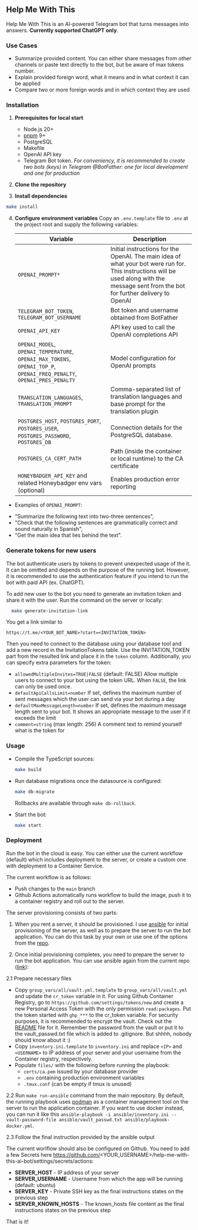## Help Me With This

Help Me With This is an AI-powered Telegram bot that turns messages into answers. **Currently supported ChatGPT only**.

### Use Cases

- Summarize provided content. You can either share messages from other channels or paste text directly to the bot, but be aware of max tokens number.
- Explain provided foreign word, what it means and in what context it can be applied
- Compare two or more foreign words and in which context they are used

### Installation

1. **Prerequisites for local start**
   - Node.js 20+
   - [pnpm](https://pnpm.io/) 9+
   - PostgreSQL
   - Makefile
   - OpenAI API key
   - Telegram Bot token. <i>For conveniency, it is recommended to create two bots (keys) in Telegram @BotFather: one for local development and one for production</i>

2. **Clone the repository**

3. **Install dependencies**
  ```bash
  make install
  ```

4. **Configure environment variables**
   Copy an `.env.template` file to `.env` at the project root and supply the following variables:
   
   | Variable | Description |
   | --- | --- |
   | `OPENAI_PROMPT*` | Initial instructions for the OpenAI. The main idea of what your bot were run for. This instructions will be used along with the message sent from the bot for further delivery to OpenAI |
   | `TELEGRAM_BOT_TOKEN`, `TELEGRAM_BOT_USERNAME` | Bot token and username obtained from BotFather |
   | `OPENAI_API_KEY` | API key used to call the OpenAI completions API |
   | `OPENAI_MODEL`, `OPENAI_TEMPERATURE`, `OPENAI_MAX_TOKENS`, `OPENAI_TOP_P`, `OPENAI_FREQ_PENALTY`, `OPENAI_PRES_PENALTY` | Model configuration for OpenAI prompts |
   | `TRANSLATION_LANGUAGES`, `TRANSLATION_PROMPT` | Comma-separated list of translation languages and base prompt for the translation plugin |
   | `POSTGRES_HOST`, `POSTGRES_PORT`, `POSTGRES_USER`, `POSTGRES_PASSWORD`, `POSTGRES_DB` | Connection details for the PostgreSQL database. |
   | `POSTGRES_CA_CERT_PATH` | Path (inside the container or local runtime) to the CA certificate |
   | `HONEYBADGER_API_KEY` and related Honeybadger env vars (optional) | Enables production error reporting |

* Examples of `OPENAI_PROMPT`:
- "Summarize the following text into two-three sentences",
- "Check that the following sentences are grammatically correct and sound naturally in Spanish",
- "Get the main idea that lies behind the text".

### Generate tokens for new users

The bot authenticate users by tokens to prevent unexpected usage of the it. It can be omitted and depends on the purpose of the running bot. However, it is recommended to use the authentication feature if you intend to run the bot with paid API (ex. ChatGPT).

To add new user to the bot you need to generate an invitation token and share it with the user. Run the command on the server or locally:
```bash
  make generate-invitation-link
```

You get a link similar to
```
https://t.me/<YOUR_BOT_NAME>?start=<INVITATION_TOKEN>
```

Then you need to connect to the database using your database tool and add a new record in the InvitationTokens table. Use the INVITATION_TOKEN part from the resulted link and place it in the `token` column. Additionally, you can specify extra parameters for the token:
- `allowedMultipleInvites=TRUE|FALSE` (default: FALSE)
  Allow multiple users to connect to your bot using the token URL. When `FALSE`, the link can only be used once.
- `defaultApiCallsLimit=number` 
  If set, defines the maximum number of sent messages which the user can send via your bot during a day
- `defaultMaxMessageLength=number`
  If set, defines the maximum message length sent to your bot. It shows an appropriate message to the user if it exceeds the limit 
- `comment=string` (max length: 256)
  A comment text to remind yourself what is the token for

### Usage

- Compile the TypeScript sources:
  ```bash
  make build
  ```

- Run database migrations once the datasource is configured:
  ```bash
  make db-migrate
  ```
  Rollbacks are available through `make db-rollback`.

- Start the bot:
  ```bash
  make start
  ```

### Deployment

Run the bot in the cloud is easy. You can either use the current workflow (default) which includes deployment to the server, or create a custom one with deployment to a Container Service.

The current workflow is as follows:
- Push changes to the `main` branch
- Github Actions automatically runs workflow to build the image, push it to a container registry and roll out to the server.

The server provisioning consists of two parts:

1. When you rent a server, it should be provisioned. I use [ansible](https://docs.ansible.com/) for initial provisioning of the server, as well as to prepare the server to run the bot application. You can do this task by your own or use one of the options from the [repo](https://github.com/nlevchuk/server-configs/tree/main/initial-server-setup).

2. Once initial provisioning completes, you need to prepare the server to run the bot application. You can use ansible again from the current repo ([link](https://github.com/<YOUR_USERNAME>/help-me-with-this-ai-bot/tree/main/ansible)):

2.1 Prepare necessary files
- Copy `group_vars/all/vault.yml.template` to `group_vars/all/vault.yml` and update the `cr_token` variable in it. For using Github Container Registry, go to `https://github.com/settings/tokens/new` and create a new Personal Access Token with the only permission `read:packages`. Put the token started with `ghp_***` to the cr_token variable. For security purposes, it is recommended to encrypt the vault. Check out the [README](https://github.com/nlevchuk/help-me-with-this-ai-bot/blob/main/ansible/README.md) file for it. Remember the password from the vault or put it to the vault_passwd.txt file which is added to .gitignore. But shhhh, nobody should know about it :)
- Copy `inventory.ini.template` to `inventory.ini` and replace `<IP>` and `<USERNAME>` to IP address of your server and your username from the Container registry, respectively.
- Populate `files/` with the following before running the playbook:
  - `certs/ca.pem` issued by your database provider
  - `.env` containing production environment variables
  - `.tmux.conf` (can be empty if tmux is unused)

2.2 Run `make run-ansible` command from the main repository. By default, the running playbook uses [podman](https://podman.io/) as a container management tool on the server to run the application container. If you want to use docker instead, you can run it like this `ansible-playbook -i ansible/inventory.ini --vault-password-file ansible/vault_passwd.txt ansible/playbook-docker.yml`. 

2.3 Follow the final instruction provided by the ansible output

The current worlflow should also be configured on Github. You need to add a few Secrets here https://github.com/<YOUR_USERNAME>/help-me-with-this-ai-bot/settings/secrets/actions:
  - **SERVER_HOST** - IP address of your server 
  - **SERVER_USERNAME** - Username from which the app will be running (default: ubuntu) 
  - **SERVER_KEY** - Private SSH key as the final instructions states on the previous step
  - **SERVER_KNOWN_HOSTS** - The known_hosts file content as the final instructions states on the previous step

That is it!
